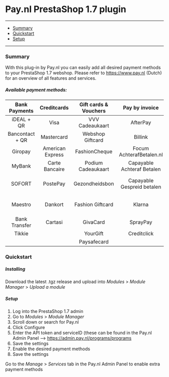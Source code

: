 # Pay.nl PrestaShop 1.7 plugin

---
- [Summary](#summary)
- [Quickstart](#quickstart)
- [Setup](#setup)

---
### Summary

With this plug-in by Pay.nl you can easily add all desired payment methods to your PrestaShop 1.7 webshop. Please refer to https://www.pay.nl (Dutch) for an overview of all features and services. 

##### Available payment methods:

Bank Payments  | Creditcards | Gift cards & Vouchers | Pay by invoice | Others | 
:-----------: | :-----------: | :-----------: | :-----------: | :-----------: |
iDEAL + QR |Visa | VVV Cadeaukaart | AfterPay | PayPal |
Bancontact + QR |  Mastercard | Webshop Giftcard | Billink | WeChatPay | 
Giropay |American Express | FashionCheque |Focum AchterafBetalen.nl | AmazonPay |
MyBank | Carte Bancaire | Podium Cadeaukaart | Capayable Achteraf Betalen | Cashly | 
SOFORT | PostePay | Gezondheidsbon | Capayable Gespreid betalen | Pay Fixed Price (phone) |
Maestro | Dankort | Fashion Giftcard | Klarna | Instore Payments (POS) |
Bank Transfer | Cartasi | GivaCard | SprayPay | Przelewy24 | 
| Tikkie | | YourGift | Creditclick | | 
| | | Paysafecard |


### Quickstart

##### Installing

Download the latest .tgz release and upload into *Modules* > *Module Manager* > *Upload a module*

##### Setup

1. Log into the PrestaShop 1.7 admin
2. Go to *Modules* > *Module Manager*
3. Scroll down or search for Pay.nl
4. Click Configure
5. Enter the API token and serviceID (these can be found in the Pay.nl Admin Panel --> https://admin.pay.nl/programs/programs
6. Save the settings
7. Enable the desired payment methods
8. Save the settings

Go to the *Manage* > *Services* tab in the Pay.nl Admin Panel to enable extra payment methods
